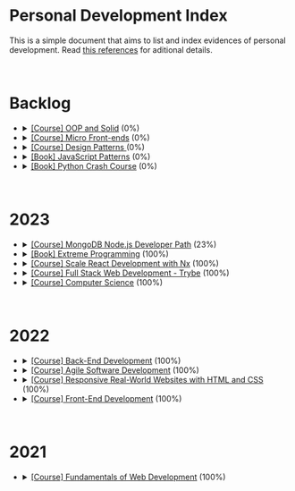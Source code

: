 # Personal Development Index

This is a simple document that aims to list and index evidences of personal development. Read [this references](./docs/references.md) for aditional details.

</br>
<h1>Backlog</h1>
<ul>
  <li>
    <details> 
      <summary>
        <a href="https://www.alura.com.br/curso-online-solid-orientacao-objetos-java">[Course] OOP and Solid</a> (0%)
      </summary>
      <ul>
        <li>
          Started: 
        </li>
        <li>
          Finished:
        </li>
      </ul>
      </details>
  </li>
  <li>
    <details> 
      <summary>
        <a href="">[Course] Micro Front-ends</a> (0%)
      </summary>
      <ul>
        <li>
          Started: 
        </li>
        <li>
          Finished:
        </li>
      </ul>
      </details>
  </li>
  <li>
    <details> 
      <summary>
        <a href="https://www.coursera.org/learn/design-patterns">[Course] Design Patterns </a> (0%)
      </summary>
      <ul>
        <li>
          Started: 
        </li>
        <li>
          Finished:
        </li>
      </ul>
      </details>
  </li>
  <li>
    <details> 
      <summary>
        <a href="https://www.amazon.com.br/Padr%C3%B5es-Javascript-Stoyan-Stefanov/dp/857522266X/ref=sr_1_1?keywords=padroes+javascript&qid=1676335657&sprefix=padroe%2Caps%2C224&sr=8-1">[Book] JavaScript Patterns</a> (0%)
      </summary>
      <ul>
        <li>
          Started: 
        </li>
        <li>
          Finished:
        </li>
      </ul>
      </details>
  </li>
  <li>
    <details> 
      <summary>
        <a href="https://www.amazon.com.br/Python-Crash-Course-Eric-Matthes/dp/1593279280/ref=sr_1_1?__mk_pt_BR=%C3%85M%C3%85%C5%BD%C3%95%C3%91&crid=2C49SHA5JS31X&keywords=Python+Crash+Course&qid=1676335805&sprefix=python+crash+course%2Caps%2C208&sr=8-1&ufe=app_do%3Aamzn1.fos.6121c6c4-c969-43ae-92f7-cc248fc6181d">[Book] Python Crash Course</a> (0%)
      </summary>
      <ul>
        <li>
          Started: 
        </li>
        <li>
          Finished:
        </li>
      </ul>
      </details>
  </li>
</ul>
</br>

<h1>2023</h1>
<ul>
<li>
    <details> 
    <summary>
      <a href="https://learn.mongodb.com/learn/learning-path/mongodb-nodejs-developer-path" target="_blank">[Course] MongoDB Node.js Developer Path</a> (23%)
    </summary>
    <ul>
        <li>
          Started: 2023-07-24
        </li>
        <li>
          Finished: -
        </li>
      </ul>
    </details>
  </li>
  <li>
    <details> 
    <summary>
      <a href="https://www.amazon.com.br/Extreme-Programming-Pocket-Guide-Development-ebook/dp/B00BIRRRX2/ref=sr_1_4?keywords=extreme+programming&qid=1676336171&sprefix=extreme+progra%2Caps%2C243&sr=8-4" target="_blank">[Book] Extreme Programming</a> (100%)
    </summary>
    <ul>
        <li>
          Started: 2023-02-10
        </li>
        <li>
          Finished: 2023-03-10
        </li>
      </ul>
    </details>
  </li>
   <li>
    <details> 
    <summary>
      <a href="https://github.com/carlosaflach/scale_react_w_nx">[Course] Scale React Development with Nx</a> (100%)
    </summary>
    <ul>
        <li>
          Started: 2023-01-16
        </li>
        <li>
          Finished: 2023-02-22
        </li>
    </ul>
  </li>
   <li>
    <details> 
    <summary>
      <a href="https://www.credential.net/284be962-3c8b-4d32-ac69-14b72d169d4f#gs.2z5bs2" target="_blank">[Course] Full Stack Web Development - Trybe</a> (100%)
    </summary>
    <ul>
        <li>
          Started: 2021-06-07
        </li>
        <li>
          Finished: 2023-01-24
        </li>
      </ul>
    </details>
  </li>
  <li>
    <details> 
    <summary>
      <a href="https://www.credential.net/9beb7b88-8827-4eb1-b3d1-e1603604ca0c" target="_blank">[Course] Computer Science</a> (100%)
    </summary>
    <ul>
        <li>
          Started: 2022-10-25
        </li>
        <li>
          Finished: 2023-01-24
        </li>
      </ul>
    </details>
  </li>
</ul>
</br>
 
<h1>2022</h1>
<ul>
  <li>
    <details> 
      <summary>
          <a href="https://www.credential.net/9089912a-64af-43e0-9149-dd22463ab933" target="_blank">[Course] Back-End Development</a> (100%)
      </summary>
      <ul>
      <li>
        Started: 2022-02-04
      </li>
      <li>
        Finished: 2022-10-25
      </li>
    </ul>
    </details>
  </li>
  <li>
    <details> 
      <summary>
          <a href="https://www.linkedin.com/learning/certificates/695c2e244182d3bf0b1c86004aae229e5e9475d23865ce00ce6cef0742ba8387" target="_blank">[Course] Agile Software Development</a> (100%)
      </summary>
      <ul>
      <li>
        Started: 2022-07-20
      </li>
      <li>
        Finished: 2022-07-25
      </li>
    </ul>
    </details>
  </li>
  <li>
    <details> 
      <summary>
          <a href="https://www.udemy.com/certificate/UC-77f77879-2c31-4ea4-ae0c-78fca1e02a17/" target="_blank">[Course] Responsive Real-World Websites with HTML and CSS</a> (100%)
      </summary>
      <ul>
      <li>
        Started: 2021-01-20
      </li>
      <li>
        Finished: 2022-05-31
      </li>
    </ul>
    </details>
  </li>
  <li>
    <details> 
      <summary>
          <a href="https://www.credential.net/9ad3919b-b03f-4f53-88c2-b71d6f1aa45d" target="_blank">[Course] Front-End Development</a> (100%)
      </summary>
      <ul>
      <li>
        Started: 2021-09-01
      </li>
      <li>
        Finished: 2022-02-04
      </li>
    </ul>
    </details>
  </li>

</ul>
</br>

<h1>2021</h1>
<ul>
  <li>
    <details> 
      <summary>
          <a href="https://www.credential.net/0d5b4b38-3f62-4507-b750-bab308df299f#gs.2z59gz" target="_blank">[Course] Fundamentals of Web Development</a> (100%)
      </summary>
      <ul>
      <li>
        Started: 2021-06-07
      </li>
      <li>
        Finished: 2021-09-01
      </li>
    </ul>
    </details>
  </li>
</ul>
</br>
